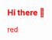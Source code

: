 <style type="text/css" rel="stylesheet">
* { color: red; }
.red { color: red; }
</style>

### Hi there 👋

<span class="red">red</span>
